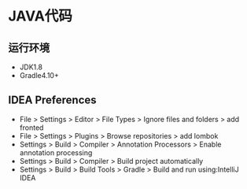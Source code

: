 # JAVA代码

## 运行环境
- JDK1.8
- Gradle4.10+

## IDEA Preferences
- File > Settings > Editor > File Types > Ignore files and folders > add fronted
- File > Settings > Plugins > Browse repositories > add lombok
- Settings > Build > Compiler > Annotation Processors > Enable annotation processing
- Settings > Build > Compiler > Build project automatically
- Settings > Build > Build Tools > Gradle > Build and run using:IntelliJ IDEA

